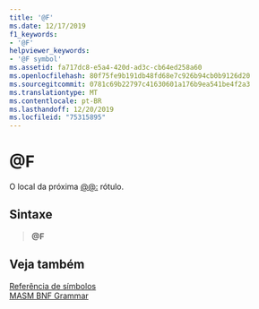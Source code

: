 ```yaml
---
title: '@F'
ms.date: 12/17/2019
f1_keywords:
- '@F'
helpviewer_keywords:
- '@F symbol'
ms.assetid: fa717dc8-e5a4-420d-ad3c-cb64ed258a60
ms.openlocfilehash: 80f75fe9b191db48fd68e7c926b94cb0b9126d20
ms.sourcegitcommit: 0781c69b22797c41630601a176b9ea541be4f2a3
ms.translationtype: MT
ms.contentlocale: pt-BR
ms.lasthandoff: 12/20/2019
ms.locfileid: "75315895"
---
```

# <a name="f"></a>\@F

O local da próxima [\@\@:](at-at.md) rótulo.

## <a name="syntax"></a>Sintaxe

> **\@F**

## <a name="see-also"></a>Veja também

[Referência de símbolos](symbols-reference.md)\
[MASM BNF Grammar](masm-bnf-grammar.md)

